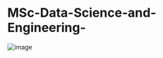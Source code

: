 # MSc-Data-Science-and-Engineering-
![image](https://github.com/almasstudyjourney/MSc-Data-Science-and-Engineering-/blob/main/fsr-um5.png)
